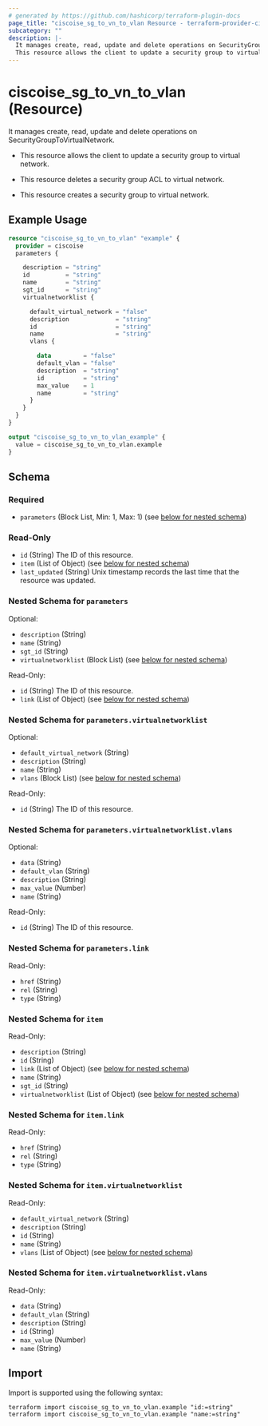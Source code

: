 ```yaml
---
# generated by https://github.com/hashicorp/terraform-plugin-docs
page_title: "ciscoise_sg_to_vn_to_vlan Resource - terraform-provider-ciscoise"
subcategory: ""
description: |-
  It manages create, read, update and delete operations on SecurityGroupToVirtualNetwork.
  This resource allows the client to update a security group to virtual network.This resource deletes a security group ACL to virtual network.This resource creates a security group to virtual network.
---
```


# ciscoise_sg_to_vn_to_vlan (Resource)

It manages create, read, update and delete operations on SecurityGroupToVirtualNetwork.

- This resource allows the client to update a security group to virtual network.

- This resource deletes a security group ACL to virtual network.

- This resource creates a security group to virtual network.

## Example Usage

```terraform
resource "ciscoise_sg_to_vn_to_vlan" "example" {
  provider = ciscoise
  parameters {

    description = "string"
    id          = "string"
    name        = "string"
    sgt_id      = "string"
    virtualnetworklist {

      default_virtual_network = "false"
      description             = "string"
      id                      = "string"
      name                    = "string"
      vlans {

        data         = "false"
        default_vlan = "false"
        description  = "string"
        id           = "string"
        max_value    = 1
        name         = "string"
      }
    }
  }
}

output "ciscoise_sg_to_vn_to_vlan_example" {
  value = ciscoise_sg_to_vn_to_vlan.example
}
```

<!-- schema generated by tfplugindocs -->
## Schema

### Required

- `parameters` (Block List, Min: 1, Max: 1) (see [below for nested schema](#nestedblock--parameters))

### Read-Only

- `id` (String) The ID of this resource.
- `item` (List of Object) (see [below for nested schema](#nestedatt--item))
- `last_updated` (String) Unix timestamp records the last time that the resource was updated.

<a id="nestedblock--parameters"></a>
### Nested Schema for `parameters`

Optional:

- `description` (String)
- `name` (String)
- `sgt_id` (String)
- `virtualnetworklist` (Block List) (see [below for nested schema](#nestedblock--parameters--virtualnetworklist))

Read-Only:

- `id` (String) The ID of this resource.
- `link` (List of Object) (see [below for nested schema](#nestedatt--parameters--link))

<a id="nestedblock--parameters--virtualnetworklist"></a>
### Nested Schema for `parameters.virtualnetworklist`

Optional:

- `default_virtual_network` (String)
- `description` (String)
- `name` (String)
- `vlans` (Block List) (see [below for nested schema](#nestedblock--parameters--virtualnetworklist--vlans))

Read-Only:

- `id` (String) The ID of this resource.

<a id="nestedblock--parameters--virtualnetworklist--vlans"></a>
### Nested Schema for `parameters.virtualnetworklist.vlans`

Optional:

- `data` (String)
- `default_vlan` (String)
- `description` (String)
- `max_value` (Number)
- `name` (String)

Read-Only:

- `id` (String) The ID of this resource.



<a id="nestedatt--parameters--link"></a>
### Nested Schema for `parameters.link`

Read-Only:

- `href` (String)
- `rel` (String)
- `type` (String)



<a id="nestedatt--item"></a>
### Nested Schema for `item`

Read-Only:

- `description` (String)
- `id` (String)
- `link` (List of Object) (see [below for nested schema](#nestedobjatt--item--link))
- `name` (String)
- `sgt_id` (String)
- `virtualnetworklist` (List of Object) (see [below for nested schema](#nestedobjatt--item--virtualnetworklist))

<a id="nestedobjatt--item--link"></a>
### Nested Schema for `item.link`

Read-Only:

- `href` (String)
- `rel` (String)
- `type` (String)


<a id="nestedobjatt--item--virtualnetworklist"></a>
### Nested Schema for `item.virtualnetworklist`

Read-Only:

- `default_virtual_network` (String)
- `description` (String)
- `id` (String)
- `name` (String)
- `vlans` (List of Object) (see [below for nested schema](#nestedobjatt--item--virtualnetworklist--vlans))

<a id="nestedobjatt--item--virtualnetworklist--vlans"></a>
### Nested Schema for `item.virtualnetworklist.vlans`

Read-Only:

- `data` (String)
- `default_vlan` (String)
- `description` (String)
- `id` (String)
- `max_value` (Number)
- `name` (String)

## Import

Import is supported using the following syntax:

```shell
terraform import ciscoise_sg_to_vn_to_vlan.example "id:=string"
terraform import ciscoise_sg_to_vn_to_vlan.example "name:=string"
```
